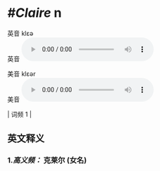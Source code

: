 # ***\#Claire*** n
英音 klɛə  
英音
<audio src="./media/Claire-B.aac" controls="controls"></audio>

美音 klɛər  
美音
<audio src="./media/Claire.aac" controls="controls"></audio>



| 词频 1 |  

英文释义
---
### 1.*高义频：* **克莱尔 (女名)**  


